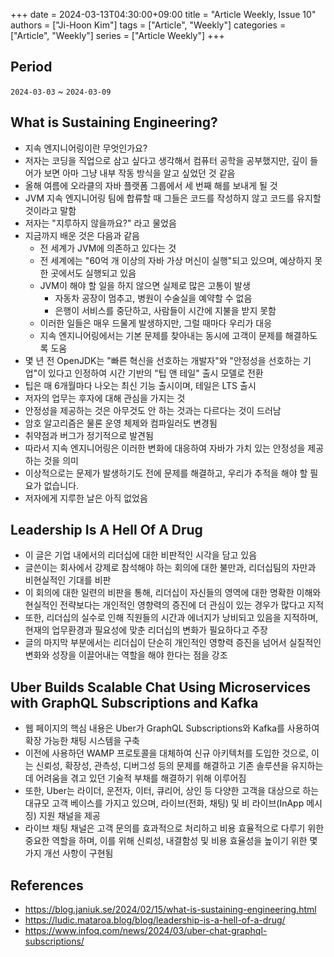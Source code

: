 +++ 
date = 2024-03-13T04:30:00+09:00
title = "Article Weekly, Issue 10"
authors = ["Ji-Hoon Kim"]
tags = ["Article", "Weekly"]
categories = ["Article", "Weekly"]
series = ["Article Weekly"]
+++

## Period

`2024-03-03` ~ `2024-03-09`

## What is Sustaining Engineering?

- 지속 엔지니어링이란 무엇인가요?
- 저자는 코딩을 직업으로 삼고 싶다고 생각해서 컴퓨터 공학을 공부했지만, 깊이 들어가 보면 아마 그냥 내부 작동 방식을 알고 싶었던 것 같음
- 올해 여름에 오라클의 자바 플랫폼 그룹에서 세 번째 해를 보내게 될 것
- JVM 지속 엔지니어링 팀에 합류할 때 그들은 코드를 작성하지 않고 코드를 유지할 것이라고 말함
- 저자는 "지루하지 않을까요?" 라고 물었음
- 지금까지 배운 것은 다음과 같음
  - 전 세계가 JVM에 의존하고 있다는 것
  - 전 세계에는 "60억 개 이상의 자바 가상 머신이 실행"되고 있으며, 예상하지 못한 곳에서도 실행되고 있음
  - JVM이 해야 할 일을 하지 않으면 실제로 많은 고통이 발생
    - 자동차 공장이 멈추고, 병원이 수술실을 예약할 수 없음
    - 은행이 서비스를 중단하고, 사람들이 시간에 지불을 받지 못함
  - 이러한 일들은 매우 드물게 발생하지만, 그럴 때마다 우리가 대응
  - 지속 엔지니어링에서는 기본 문제를 찾아내는 동시에 고객이 문제를 해결하도록 도움
- 몇 년 전 OpenJDK는 "빠른 혁신을 선호하는 개발자"와 "안정성을 선호하는 기업"이 있다고 인정하여 시간 기반의 "팁 앤 테일" 출시 모델로 전환
- 팁은 매 6개월마다 나오는 최신 기능 출시이며, 테일은 LTS 출시
- 저자의 업무는 후자에 대해 관심을 가지는 것
- 안정성을 제공하는 것은 아무것도 안 하는 것과는 다르다는 것이 드러남
- 암호 알고리즘은 물론 운영 체제와 컴파일러도 변경됨
- 취약점과 버그가 정기적으로 발견됨
- 따라서 지속 엔지니어링은 이러한 변화에 대응하여 자바가 가치 있는 안정성을 제공하는 것을 의미
- 이상적으로는 문제가 발생하기도 전에 문제를 해결하고, 우리가 추적을 해야 할 필요가 없습니다.
- 저자에게 지루한 날은 아직 없었음

## Leadership Is A Hell Of A Drug

- 이 글은 기업 내에서의 리더십에 대한 비판적인 시각을 담고 있음
- 글쓴이는 회사에서 강제로 참석해야 하는 회의에 대한 불만과, 리더십팀의 자만과 비현실적인 기대를 비판
- 이 회의에 대한 일련의 비판을 통해, 리더십이 자신들의 영역에 대한 명확한 이해와 현실적인 전략보다는 개인적인 영향력의 증진에 더 관심이 있는 경우가 많다고 지적
- 또한, 리더십의 실수로 인해 직원들의 시간과 에너지가 낭비되고 있음을 지적하며, 현재의 업무환경과 필요성에 맞춘 리더십의 변화가 필요하다고 주장
- 글의 마지막 부분에서는 리더십이 단순히 개인적인 영향력 증진을 넘어서 실질적인 변화와 성장을 이끌어내는 역할을 해야 한다는 점을 강조

## Uber Builds Scalable Chat Using Microservices with GraphQL Subscriptions and Kafka

- 웹 페이지의 핵심 내용은 Uber가 GraphQL Subscriptions와 Kafka를 사용하여 확장 가능한 채팅 시스템을 구축
- 이전에 사용하던 WAMP 프로토콜을 대체하여 신규 아키텍처를 도입한 것으로, 이는 신뢰성, 확장성, 관측성, 디버그성 등의 문제를 해결하고 기존 솔루션을 유지하는 데 어려움을 겪고 있던 기술적 부채를 해결하기 위해 이루어짐
- 또한, Uber는 라이더, 운전자, 이터, 큐리어, 상인 등 다양한 고객을 대상으로 하는 대규모 고객 베이스를 가지고 있으며, 라이브(전화, 채팅) 및 비 라이브(InApp 메시징) 지원 채널을 제공
- 라이브 채팅 채널은 고객 문의를 효과적으로 처리하고 비용 효율적으로 다루기 위한 중요한 역할을 하며, 이를 위해 신뢰성, 내결함성 및 비용 효율성을 높이기 위한 몇 가지 개선 사항이 구현됨

## References

- https://blog.janiuk.se/2024/02/15/what-is-sustaining-engineering.html
- https://ludic.mataroa.blog/blog/leadership-is-a-hell-of-a-drug/
- https://www.infoq.com/news/2024/03/uber-chat-graphql-subscriptions/
